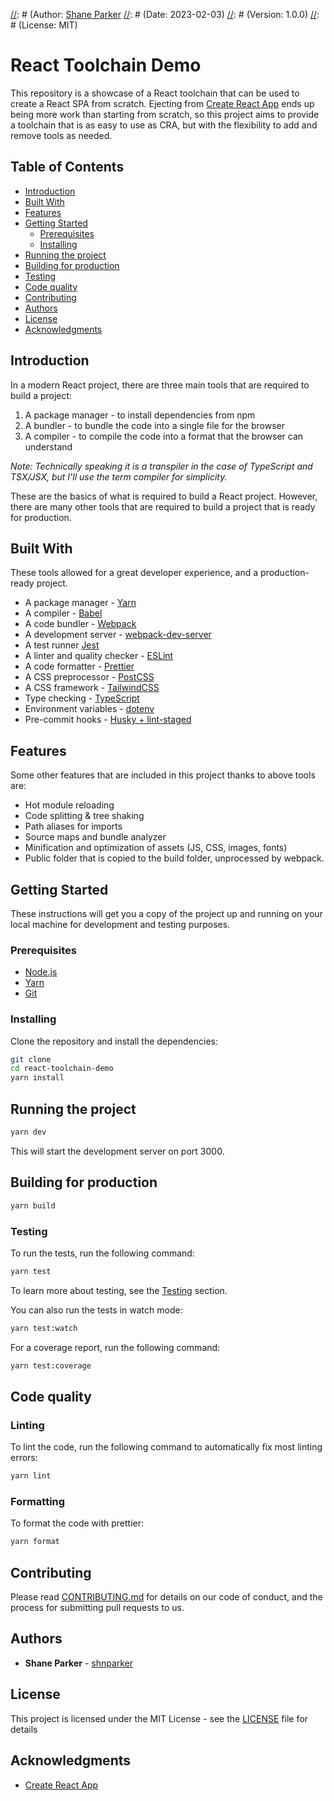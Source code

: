[//]: # (Description: A React toolchain demo project)
[//]: # (Keywords: react, toolchain, demo, create-react-app, webpack, babel, typescript, eslint, prettier, husky, lint-staged, tailwindcss)
[//]: # (Author: [Shane Parker](https://github.com/shnparker)
[//]: # (Date: 2023-02-03)
[//]: # (Version: 1.0.0)
[//]: # (License: MIT)


# React Toolchain Demo

This repository is a showcase of a React toolchain that can be used to create a React SPA from scratch.
Ejecting from [Create React App](https://create-react-app.dev/) ends up being more work than starting from scratch, 
so this project aims to provide a toolchain that is as easy to use as CRA, but with the flexibility to add and remove tools as needed.

## Table of Contents

- [Introduction](#introduction)
- [Built With](#built-with)
- [Features](#features)
- [Getting Started](#getting-started)
  - [Prerequisites](#prerequisites)
  - [Installing](#installing)
- [Running the project](#running-the-project)
- [Building for production](#building-for-production)
- [Testing](#testing)
- [Code quality](#code-quality)
- [Contributing](#contributing)
- [Authors](#authors)
- [License](#license)
- [Acknowledgments](#acknowledgments)


## Introduction

In a modern React project, there are three main tools that are required to build a project:

1. A package manager - to install dependencies from npm
2. A bundler - to bundle the code into a single file for the browser
3. A compiler - to compile the code into a format that the browser can understand

_Note: Technically speaking it is a transpiler in the case of TypeScript and TSX/JSX, but I'll use the term compiler for simplicity._

These are the basics of what is required to build a React project. However, there are many other tools that are required to build a project that is ready for production.

## Built With

These tools allowed for a great developer experience, and a production-ready project.

- A package manager - [Yarn](https://yarnpkg.com/)
- A compiler - [Babel](https://babeljs.io/)
- A code bundler - [Webpack](https://webpack.js.org/)
- A development server - [webpack-dev-server](https://webpack.js.org/configuration/dev-server/)
- A test runner [Jest](https://jestjs.io/)
- A linter and quality checker - [ESLint](https://eslint.org/)
- A code formatter - [Prettier](https://prettier.io/)
- A CSS preprocessor - [PostCSS](https://postcss.org/)
- A CSS framework - [TailwindCSS](https://tailwindcss.com/)
- Type checking - [TypeScript](https://www.typescriptlang.org/)
- Environment variables - [dotenv](https://github.com/motdotla/dotenv)
- Pre-commit hooks - [Husky + lint-staged](https://prettier.io/docs/en/precommit.html)

## Features

Some other features that are included in this project thanks to above tools are:

- Hot module reloading
- Code splitting & tree shaking
- Path aliases for imports
- Source maps and bundle analyzer
- Minification and optimization of assets (JS, CSS, images, fonts)
- Public folder that is copied to the build folder, unprocessed by webpack.

## Getting Started

These instructions will get you a copy of the project up and running on your local machine for development and testing purposes.

### Prerequisites

- [Node.js](https://nodejs.org/en/)
- [Yarn](https://yarnpkg.com/)
- [Git](https://git-scm.com/)

### Installing

Clone the repository and install the dependencies:

```bash
git clone
cd react-toolchain-demo
yarn install
```

## Running the project

```bash
yarn dev
```
This will start the development server on port 3000.

## Building for production

```bash
yarn build
```

### Testing

To run the tests, run the following command:

```bash
yarn test
```

To learn more about testing, see the [Testing](#testing) section.


You can also run the tests in watch mode:

```bash
yarn test:watch
```

For a coverage report, run the following command:

```bash
yarn test:coverage
```

## Code quality

### Linting

To lint the code, run the following command to automatically fix most linting errors:

```bash
yarn lint
```

### Formatting

To format the code with prettier:

```bash
yarn format
```

## Contributing

Please read [CONTRIBUTING.md](CONTRIBUTING.md) for details on our code of conduct, and the process for submitting pull requests to us.

## Authors

- **Shane Parker** - [shnparker](https://github.com/shnparker)

## License

This project is licensed under the MIT License - see the [LICENSE](LICENSE) file for details

## Acknowledgments

- [Create React App](https://create-react-app.dev/)
